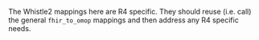 The Whistle2 mappings here are R4 specific. They should reuse (i.e. call) the general `fhir_to_omop` mappings and then address any R4 specific needs.